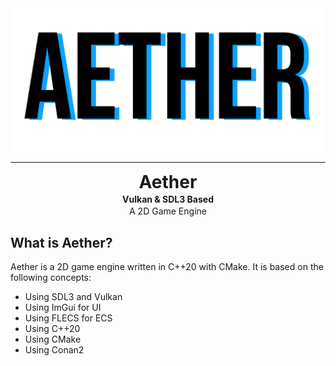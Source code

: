 <div align="center">
<img style="display: block;" src="res/logo.png" alt="Log: Aether">
<hr>
<h1 style="margin-top: 2px; margin-bottom: 2px;padding-top: 0;padding-bottom: 0;">Aether</h1>
<h4 style="margin-top: 2px; margin-bottom: 2px;padding-top: 0;padding-bottom: 0;">Vulkan & SDL3 Based</h4>
<p style="margin-top: 2px; margin-bottom: 2px;padding-top: 0;padding-bottom: 0;">A 2D Game Engine</p>
</div>


## What is Aether?

Aether is a 2D game engine written in C++20 with CMake. It is based on the following concepts:

* Using SDL3 and Vulkan
* Using ImGui for UI
* Using FLECS for ECS
* Using C++20
* Using CMake
* Using Conan2
